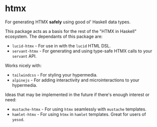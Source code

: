 # htmx

For generating HTMX **safely** using good ol' Haskell data types.

This package acts as a basis for the rest of the "HTMX in Haskell" ecosystem.
The dependants of this package are:

- `lucid-htmx` - For use in with the `lucid` HTML DSL.
- `servant-htmx` - For generating and using type-safe HTMX calls to your `servant` API.

Works nicely with:

- `tailwindcss` - For styling your hypermedia.
- `alpinejs` - For adding interactivity and microinteractions to your hypermedia. 

Ideas that may be implemented in the future if there's enough interest or need:

- `mustache-htmx` - For using `htmx` seamlessly with `mustache` templates.
- `hamlet-htmx` - For using `htmx` in `hamlet` templates. Great for users of `yesod`. 
